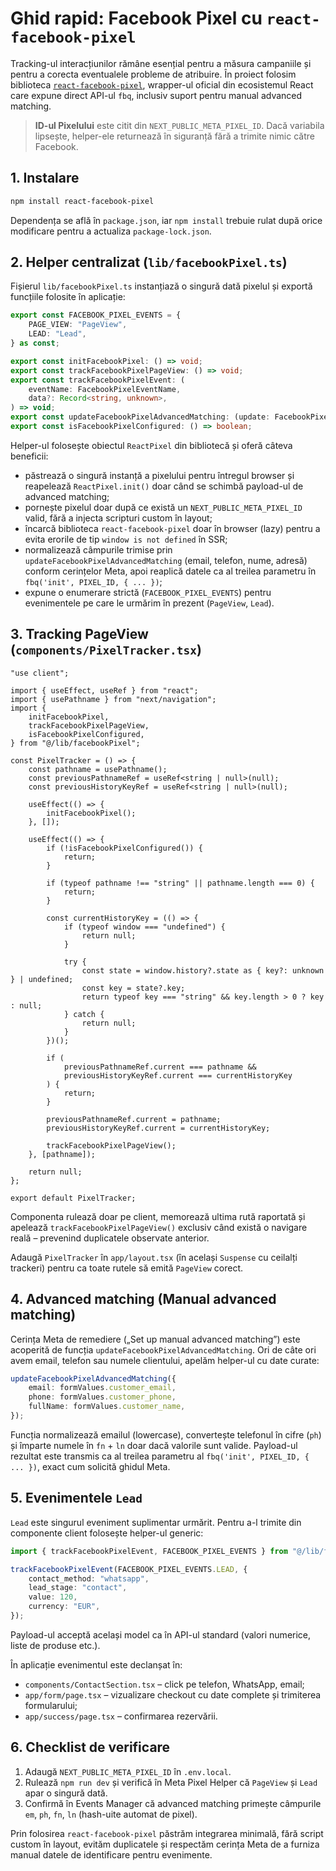# Ghid rapid: Facebook Pixel cu `react-facebook-pixel`

Tracking-ul interacțiunilor rămâne esențial pentru a măsura campaniile și pentru a corecta eventualele probleme de atribuire. În proiect folosim biblioteca [`react-facebook-pixel`](https://www.npmjs.com/package/react-facebook-pixel), wrapper-ul oficial din ecosistemul React care expune direct API-ul `fbq`, inclusiv suport pentru manual advanced matching.

> **ID-ul Pixelului** este citit din `NEXT_PUBLIC_META_PIXEL_ID`. Dacă variabila lipsește, helper-ele returnează în siguranță fără a trimite nimic către Facebook.

## 1. Instalare

```bash
npm install react-facebook-pixel
```

Dependența se află în `package.json`, iar `npm install` trebuie rulat după orice modificare pentru a actualiza `package-lock.json`.

## 2. Helper centralizat (`lib/facebookPixel.ts`)

Fișierul `lib/facebookPixel.ts` instanțiază o singură dată pixelul și exportă funcțiile folosite în aplicație:

```ts
export const FACEBOOK_PIXEL_EVENTS = {
    PAGE_VIEW: "PageView",
    LEAD: "Lead",
} as const;

export const initFacebookPixel: () => void;
export const trackFacebookPixelPageView: () => void;
export const trackFacebookPixelEvent: (
    eventName: FacebookPixelEventName,
    data?: Record<string, unknown>,
) => void;
export const updateFacebookPixelAdvancedMatching: (update: FacebookPixelAdvancedMatchingUpdate) => void;
export const isFacebookPixelConfigured: () => boolean;
```

Helper-ul folosește obiectul `ReactPixel` din bibliotecă și oferă câteva beneficii:

- păstrează o singură instanță a pixelului pentru întregul browser și reapelează `ReactPixel.init()` doar când se schimbă payload-ul de advanced matching;
- pornește pixelul doar după ce există un `NEXT_PUBLIC_META_PIXEL_ID` valid, fără a injecta scripturi custom în layout;
- încarcă biblioteca `react-facebook-pixel` doar în browser (lazy) pentru a evita erorile de tip `window is not defined` în SSR;
- normalizează câmpurile trimise prin `updateFacebookPixelAdvancedMatching` (email, telefon, nume, adresă) conform cerințelor Meta, apoi reaplică datele ca al treilea parametru în `fbq('init', PIXEL_ID, { ... })`;
- expune o enumerare strictă (`FACEBOOK_PIXEL_EVENTS`) pentru evenimentele pe care le urmărim în prezent (`PageView`, `Lead`).

## 3. Tracking PageView (`components/PixelTracker.tsx`)

```tsx
"use client";

import { useEffect, useRef } from "react";
import { usePathname } from "next/navigation";
import {
    initFacebookPixel,
    trackFacebookPixelPageView,
    isFacebookPixelConfigured,
} from "@/lib/facebookPixel";

const PixelTracker = () => {
    const pathname = usePathname();
    const previousPathnameRef = useRef<string | null>(null);
    const previousHistoryKeyRef = useRef<string | null>(null);

    useEffect(() => {
        initFacebookPixel();
    }, []);

    useEffect(() => {
        if (!isFacebookPixelConfigured()) {
            return;
        }

        if (typeof pathname !== "string" || pathname.length === 0) {
            return;
        }

        const currentHistoryKey = (() => {
            if (typeof window === "undefined") {
                return null;
            }

            try {
                const state = window.history?.state as { key?: unknown } | undefined;
                const key = state?.key;
                return typeof key === "string" && key.length > 0 ? key : null;
            } catch {
                return null;
            }
        })();

        if (
            previousPathnameRef.current === pathname &&
            previousHistoryKeyRef.current === currentHistoryKey
        ) {
            return;
        }

        previousPathnameRef.current = pathname;
        previousHistoryKeyRef.current = currentHistoryKey;

        trackFacebookPixelPageView();
    }, [pathname]);

    return null;
};

export default PixelTracker;
```

Componenta rulează doar pe client, memorează ultima rută raportată și apelează `trackFacebookPixelPageView()` exclusiv când există o navigare reală – prevenind duplicatele observate anterior.

Adaugă `PixelTracker` în `app/layout.tsx` (în același `Suspense` cu ceilalți trackeri) pentru ca toate rutele să emită `PageView` corect.

## 4. Advanced matching (Manual advanced matching)

Cerința Meta de remediere („Set up manual advanced matching”) este acoperită de funcția `updateFacebookPixelAdvancedMatching`. Ori de câte ori avem email, telefon sau numele clientului, apelăm helper-ul cu date curate:

```ts
updateFacebookPixelAdvancedMatching({
    email: formValues.customer_email,
    phone: formValues.customer_phone,
    fullName: formValues.customer_name,
});
```

Funcția normalizează emailul (lowercase), convertește telefonul în cifre (`ph`) și împarte numele în `fn` + `ln` doar dacă valorile sunt valide. Payload-ul rezultat este transmis ca al treilea parametru al `fbq('init', PIXEL_ID, { ... })`, exact cum solicită ghidul Meta.

## 5. Evenimentele `Lead`

`Lead` este singurul eveniment suplimentar urmărit. Pentru a-l trimite din componente client folosește helper-ul generic:

```ts
import { trackFacebookPixelEvent, FACEBOOK_PIXEL_EVENTS } from "@/lib/facebookPixel";

trackFacebookPixelEvent(FACEBOOK_PIXEL_EVENTS.LEAD, {
    contact_method: "whatsapp",
    lead_stage: "contact",
    value: 120,
    currency: "EUR",
});
```

Payload-ul acceptă același model ca în API-ul standard (valori numerice, liste de produse etc.).

În aplicație evenimentul este declanșat în:

- `components/ContactSection.tsx` – click pe telefon, WhatsApp, email;
- `app/form/page.tsx` – vizualizare checkout cu date complete și trimiterea formularului;
- `app/success/page.tsx` – confirmarea rezervării.

## 6. Checklist de verificare

1. Adaugă `NEXT_PUBLIC_META_PIXEL_ID` în `.env.local`.
2. Rulează `npm run dev` și verifică în Meta Pixel Helper că `PageView` și `Lead` apar o singură dată.
3. Confirmă în Events Manager că advanced matching primește câmpurile `em`, `ph`, `fn`, `ln` (hash-uite automat de pixel).

Prin folosirea `react-facebook-pixel` păstrăm integrarea minimală, fără script custom în layout, evităm duplicatele și respectăm cerința Meta de a furniza manual datele de identificare pentru evenimente.
